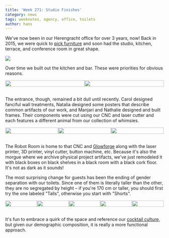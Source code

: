 ```yaml
---
title: 'Week 271: Studio Finishes'
category: news
tags: weeknotes, agency, office, toilets
author: hans
---
```


We've now been in our Herengracht office for over 3 years, now! Back in 2015, we were quick to [pick furniture](https://theartificial.com/blog/2015/04/17/links.html) and soon had the studio, kitchen, terrace, and conference room in great shape.

![](week-271/studio.jpg)

Over time we built out the kitchen and bar. These were priorities for obvious reasons.

<div style="display: table; border-collapse: collapse; width: 100%">
    <div style="display: table-cell; vertical-align: top;">
        <img src="week-271/cookies.jpg" style="display: block; width: 100%; height: auto;">
    </div>
    <div style="display: table-cell; vertical-align: top;">
        <img src="week-271/bar.jpg" style="display: block; width: 100%; height: auto;">
    </div>
</div>
<br>

The entrance, though, remained a bit dull until recently. Carol designed fanciful wall treatments, Natalia designed some posters that describe common artifacts of our work, and Manjari and Nathalie designed and built frames. Their components were cut using our CNC and laser cutter and each features a different animal from our collection of whimsies.

<div style="display: table; border-collapse: collapse; width: 100%">
    <div style="display: table-cell; vertical-align: top;">
        <img src="week-271/vijf.jpg" style="display: block; width: 100%; height: auto;">
    </div>
    <div style="display: table-cell; vertical-align: top;">
        <img src="week-271/stairs.jpg" style="display: block; width: 100%; height: auto;">
    </div>
    <div style="display: table-cell; vertical-align: top;">
        <img src="week-271/frame.jpg" style="display: block; width: 100%; height: auto;">
    </div>
</div>
<br>

The Robot Room is home to that CNC and [Glowforge](https://glowforge.us/Doh6Tm) along with the laser printer, 3D printer, vinyl cutter, button machine, etc. Because it's also the morgue where we archive physical project artifacts, we've just remodeled it with black boxes on black shelves in a black room with a black cork floor. It's not as dark as it sounds!

The most surprising change for guests has been the ending of gender separation with our toilets. Since one of them is literally taller than the other, they are no segregated by height – if you're 170 cm or taller, you should first try the one labeled "Talls", otherwise you start with "Shorts".

<div style="display: table; border-collapse: collapse; width: 100%">
    <div style="display: table-cell; vertical-align: top;">
        <img src="week-271/robots.jpg" style="display: block; width: 100%; height: auto;">
    </div>
    <div style="display: table-cell; vertical-align: top;">
        <img src="week-271/morgue.jpg" style="display: block; width: 100%; height: auto;">
    </div>
    <div style="display: table-cell; vertical-align: top;">
        <img src="week-271/talls.jpg" style="display: block; width: 100%; height: auto;">
    </div>
    <div style="display: table-cell; vertical-align: top;">
        <img src="week-271/toilets.jpg" style="display: block; width: 100%; height: auto;">
    </div>
    <div style="display: table-cell; vertical-align: top;">
        <img src="week-271/shorts.jpg" style="display: block; width: 100%; height: auto;">
    </div>
</div>
<br>

It's fun to embrace a quirk of the space and reference our [cocktail culture](/cocktails/), but given our demographic composition, it is really a more functional approach.
